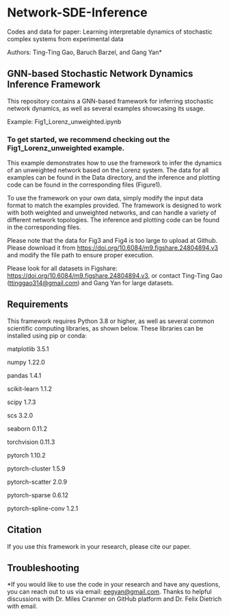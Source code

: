 # Network-SDE-Inference
Codes and data for paper: Learning interpretable dynamics of stochastic complex systems from experimental data

Authors: Ting-Ting Gao, Baruch Barzel, and Gang Yan*

## GNN-based Stochastic Network Dynamics Inference Framework

This repository contains a GNN-based framework for inferring stochastic network dynamics, as well as several examples showcasing its usage. 

Example: Fig1_Lorenz_unweighted.ipynb


### To get started, we recommend checking out the Fig1_Lorenz_unweighted example. 
This example demonstrates how to use the framework to infer the dynamics of an unweighted network based on the Lorenz system. The data for all examples can be found in the Data directory, and the inference and plotting code can be found in the corresponding files (Figure1).

To use the framework on your own data, simply modify the input data format to match the examples provided. The framework is designed to work with both weighted and unweighted networks, and can handle a variety of different network topologies. The inference and plotting code can be found in the corresponding files.

Please note that the data for Fig3 and Fig4 is too large to upload at Github. Please download it from https://doi.org/10.6084/m9.figshare.24804894.v3 and modify the file path to ensure proper execution.

Please look for all datasets in Figshare: https://doi.org/10.6084/m9.figshare.24804894.v3, or contact Ting-Ting Gao (ttinggao314@gmail.com) and Gang Yan for large datasets.

## Requirements
This framework requires Python 3.8 or higher, as well as several common scientific computing libraries, as shown below. These libraries can be installed using pip or conda:

matplotlib                3.5.1

numpy                     1.22.0

pandas                    1.4.1

scikit-learn              1.1.2

scipy                     1.7.3

scs                       3.2.0

seaborn                   0.11.2 

torchvision               0.11.3

pytorch                   1.10.2 

pytorch-cluster           1.5.9  

pytorch-scatter           2.0.9    

pytorch-sparse            0.6.12 

pytorch-spline-conv       1.2.1  

## Citation
If you use this framework in your research, please cite our paper.


## Troubleshooting
*If you would like to use the code in your research and have any questions, you can reach out to us via email: eegyan@gmail.com.
Thanks to helpful discussions with Dr. Miles Cranmer on GitHub platform and Dr. Felix Dietrich with email.
